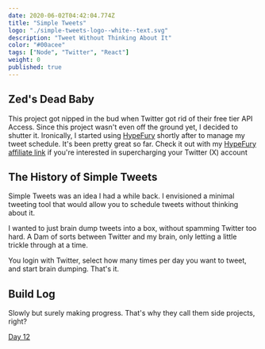 ```yaml
---
date: 2020-06-02T04:42:04.774Z
title: "Simple Tweets"
logo: "./simple-tweets-logo--white--text.svg"
description: "Tweet Without Thinking About It"
color: "#00acee"
tags: ["Node", "Twitter", "React"]
weight: 0
published: true
---
```


## Zed's Dead Baby

This project got nipped in the bud when Twitter got rid of their free tier API Access. Since this project wasn't even off the ground yet, I decided to shutter it. Ironically, I started using [HypeFury](https://hypefury.com/?via=jackharner) shortly after to manage my tweet schedule. It's been pretty great so far. Check it out with my [HypeFury affiliate link](https://hypefury.com/?via=jackharner) if you're interested in supercharging your Twitter (X) account

## The History of Simple Tweets

Simple Tweets was an idea I had a while back. I envisioned a minimal tweeting tool that would allow you to schedule tweets without thinking about it.

I wanted to just brain dump tweets into a box, without spamming Twitter too hard. A Dam of sorts between Twitter and my brain, only letting a little trickle through at a time.

You login with Twitter, select how many times per day you want to tweet, and start brain dumping. That's it.

## Build Log

Slowly but surely making progress. That's why they call them side projects, right?

[Day 12](/blog/simple-tweets-build-log/)

